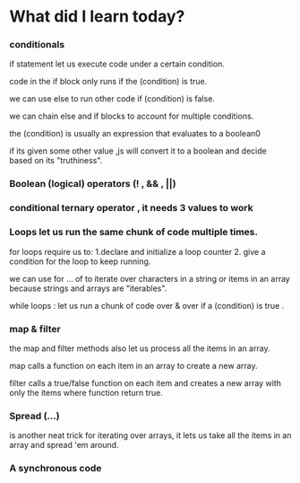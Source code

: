 <h1>What did I learn today?</h1>
<h3>conditionals </h3>
<p>if statement let us execute code under a certain condition.</p>
<p>code in the if block only runs if the (condition) is true.</p>
<p>we can use else to run other code if (condition) is false.</p>
<p>we can chain else and if blocks to account for multiple conditions.</p>
<p>the (condition) is usually an expression that evaluates to a boolean0</p>
<p>if its given some other value ,js will convert it to a boolean and decide based on its "truthiness".</p>
<h3>Boolean (logical) operators (! , && , ||)</h3>
<h3>conditional ternary operator , it needs 3 values to work</h3>
<h3>Loops let us run the same chunk of code multiple times.</h3>
<p>for loops require us to:
1.declare and initialize a loop counter
2. give a condition for the loop to keep running.</p>
<p>we can use for ... of to iterate over characters in a string or items in an array because strings and arrays are "iterables".</p>
<p>while loops : let us run a chunk of code over & over if a (condition) is true .</p>
<h3>map & filter </h3>
<p>the map and filter methods also let us process all the items in an array.</p>
<p>map calls a function on each item in an array to create a new array.</p>
<p>filter calls a true/false function on each item and creates a new array with only the items where function return true.</p>
<h3>Spread (...)</h3>
<p>is another neat trick for iterating over arrays, it lets us take all the items in an array and spread 'em around.</p>
<h3>A synchronous code </h3>

